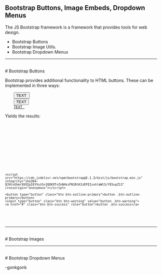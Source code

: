 ## Bootstrap Buttons, Image Embeds, Dropdown Menus

The JS Bootstrap framework is a framework that provides tools for web design.

* Bootstrap Buttons
* Bootstrap Image Utils.
* Bootstrap Dropdown Menus

---
<br>
# Bootstrap Buttons

Bootstrap provides additional functionality to HTML buttons. These can be implemented in three ways:

<pre><code class="language-xml">    <button type="button" class="btn btn-ARGS:outline-ARGS:primary">TEXT </button>
    <input type="button" class="btn btn-ARGS:outline-ARGS:primary" value="TEXT">
    <a href="#" class="btn btn-ARGS:outline-ARGS:primary" role="button">TEXT </a>
</code></pre>

Yields the results:
<pre><code class="language-html"><!doctype html>
<html lang="en">
  <head>
    <!-- Required meta tags -->
    <meta charset="utf-8">
    <meta name="viewport" content="width=device-width, initial-scale=1">

    <!-- Bootstrap CSS -->
    <link href="https://cdn.jsdelivr.net/npm/bootstrap@5.1.3/dist/css/bootstrap.min.css" rel="stylesheet" integrity="sha384-1BmE4kWBq78iYhFldvKuhfTAU6auU8tT94WrHftjDbrCEXSU1oBoqyl2QvZ6jIW3" crossorigin="anonymous">
    <script src="https://cdn.jsdelivr.net/npm/@popperjs/core@2.10.2/dist/umd/popper.min.js" integrity="sha384-7+zCNj/IqJ95wo16oMtfsKbZ9ccEh31eOz1HGyDuCQ6wgnyJNSYdrPa03rtR1zdB" crossorigin="anonymous"></script>
    <script src="https://cdn.jsdelivr.net/npm/bootstrap@5.1.3/dist/js/bootstrap.min.js" integrity="sha384-QJHtvGhmr9XOIpI6YVutG+2QOK9T+ZnN4kzFN1RtK3zEFEIsxhlmWl5/YESvpZ13" crossorigin="anonymous"></script>

    <button type="button" class="btn btn-outline-primary">button .btn-outline-primary</button>
    <input type="button" class="btn btn-warning" value="button .btn-warning">
    <a href="#" class="btn btn-success" role="button">button .btn-success</a>


  </body>
</html>
</code></pre>

---
<br>
# Bootstrap Images

---
<br>
# Bootstrap Dropdown Menus


-gonkgonk
